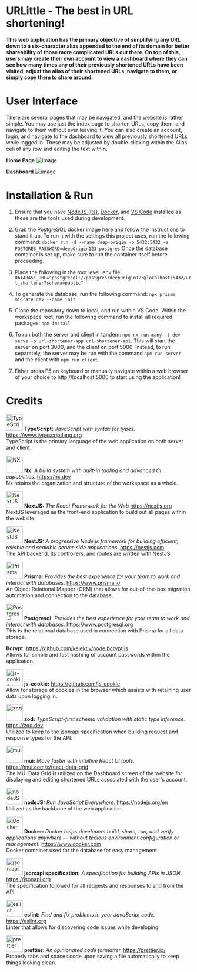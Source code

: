 # URLittle - The best in URL shortening!

**This web application has the primary objective of simplifying any URL down to a six-character alias appended to the end of its domain for better shareability of those more complicated URLs out there. On top of this, users may create their own account to view a dashboard where they can see how many times any of their previously shortened URLs have been visited, adjust the alias of their shortened URLs, navigate to them, or simply copy them to share around.**

# User Interface

There are several pages that may be navigated, and the website is rather simple. You may use just the index page to shorten URLs, copy them, and navigate to them without ever leaving it. You can also create an account, login, and navigate to the dashboard to view all previously shortened URLs while logged in. These may be adjusted by double-clicking within the Alias cell of any row and editing the text within.

**Home Page**
![image](https://github.com/dom426/deep-origin-url-shortener/assets/3878759/b316687f-ed68-4678-962a-c50cf875a144)

**Dashboard**
![image](https://github.com/dom426/deep-origin-url-shortener/assets/3878759/3e2adbfd-d081-4064-8c5e-630369d7d22c)

# Installation & Run

1. Ensure that you have <a href="https://nodejs.org/en/download">NodeJS (lts)</a>, <a href="https://www.docker.com/get-started/">Docker</a>, and <a href="https://code.visualstudio.com/download">VS Code</a> installed as these are the tools used during development.

2. Grab the PostgreSQL docker image <a href="https://hub.docker.com/_/postgres">here</a> and follow the instructions to stand it up. To run it with the settings this project uses, run the following command:
   `docker run -d --name deep-origin -p 5432:5432 -e POSTGRES_PASSWORD=deepOrigin123 postgres`
   Once the database container is set up, make sure to run the container itself before proceeding.

3. Place the following in the root level .env file:
   `DATABASE_URL="postgresql://postgres:deepOrigin123@localhost:5432/url_shortener?schema=public"`

4. To generate the database, run the following command:
   `npx prisma migrate dev --name init`

5. Clone the repository down to local, and run within VS Code. Within the workspace root, run the following command to install all required packages:
   `npm install`

6. To run both the server and client in tandem: `npx nx run-many -t dev serve -p url-shortener-app url-shortener-api`. This will start the server on port 3000, and the client on port 5000. Instead, to run separately, the server may be run with the command `npm run server` and the client with `npm run client`.

7. Either press F5 on keyboard or manually navigate within a web browser of your choice to http://localhost:5000 to start using the application!

# Credits

<a alt="TypeScript logo" href="https://www.typescriptlang.org/" target="_blank" rel="noreferrer"><img alt="TypeScript" src="https://upload.wikimedia.org/wikipedia/commons/thumb/4/4c/Typescript_logo_2020.svg/2048px-Typescript_logo_2020.svg.png" width="45"></a>
**TypeScript:** _JavaScript with syntax for types._ https://www.typescriptlang.org
<br>
TypeScript is the primary language of the web application on both server and client.

<a alt="Nx logo" href="https://nx.dev" target="_blank" rel="noreferrer"><img alt="NX" src="https://raw.githubusercontent.com/nrwl/nx/master/images/nx-logo.png" width="45"></a>
**Nx:** _A build system with built-in tooling and advanced CI capabilities._ https://nx.dev
<br>
Nx retains the organization and structure of the workspace as a whole.

<a alt="NextJS logo" href="https://nextjs.org/" target="_blank" rel="noreferrer"><img alt="NextJS" src="https://camo.githubusercontent.com/9771a2d4a7366d3c6d4793e17104eba9e88f0aec82f7165bfe6871455c26cb2c/68747470733a2f2f6173736574732e76657263656c2e636f6d2f696d6167652f75706c6f61642f76313636323133303535392f6e6578746a732f49636f6e5f6461726b5f6261636b67726f756e642e706e67" width="45"></a>
**NextJS:** _The React Framework for the Web_ https://nextjs.org
<br>
NextJS leveraged as the front-end application to build out all pages within the website.

<a alt="NestJS logo" href="https://nestjs.com/" target="_blank" rel="noreferrer"><img alt="NestJS" src="https://nestjs.com/logo-small-gradient.76616405.svg" width="45"></a>
**NestJS:** _A progressive Node.js framework for building efficient, reliable and scalable server-side applications._ https://nestjs.com
<br>
The API backend, its controllers, and routes are written with NestJS.

<a alt="Prisma logo" href="https://www.prisma.io/" target="_blank" rel="noreferrer"><img alt="Prisma" src="https://prismalens.vercel.app/header/logo-white.svg" width="45"></a>
**Prisma:** _Provides the best experience for your team to work and interact with databases._ https://www.prisma.io
<br>
An Object Relational Mapper (ORM) that allows for out-of-the-box migration automation and connection to the database.

<a alt="Postgresql logo" href="https://www.postgresql.org/" target="_blank" rel="noreferrer"><img alt="Postgresql" src="https://www.postgresql.org/media/img/about/press/elephant.png" width="45"></a>
**Postgresql:** _Provides the best experience for your team to work and interact with databases._ https://www.postgresql.org
<br>
This is the relational database used in connection with Prisma for all data storage.

**Bcrypt:** https://github.com/kelektiv/node.bcrypt.js
<br>
Allows for simple and fast hashing of account passwords within the application.

<a alt="js-cookie logo" href="https://github.com/js-cookie" target="_blank" rel="noreferrer"><img alt="js-cookie" src="https://avatars.githubusercontent.com/u/11557446?s=200&v=4" width="45"></a>
**js-cookie:** https://github.com/js-cookie
<br>
Allow for storage of cookies in the browser which assists with retaining user data upon logging in.

<a alt="zod logo" href="https://zod.dev/" target="_blank" rel="noreferrer"><img alt="zod" src="https://zod.dev/logo.svg" width="45"></a>
**zod:** _TypeScript-first schema validation with static type inference._ https://zod.dev
<br>
Utilized to keep to the json:api specification when building request and response types for the API.

<a alt="mui logo" href="https://mui.com/x/react-data-grid/" target="_blank" rel="noreferrer"><img alt="mui" src="https://camo.githubusercontent.com/f1711f466b9bbd685dafb7e109ee186ff126bb8b100eee77c600cdef7f522640/68747470733a2f2f6d75692e636f6d2f7374617469632f6c6f676f2e737667" width="45"></a>
**mui:** _Move faster with intuitive React UI tools._ https://mui.com/x/react-data-grid
<br>
The MUI Data Grid is utilized on the Dashboard screen of the website for displaying and editing shortened URLs associated with the user's account.

<a alt="nodeJS logo" href="https://nodejs.org/en" target="_blank" rel="noreferrer"><img alt="nodeJS" src="https://avatars.githubusercontent.com/u/9950313?s=48&v=4" width="45"></a>
**nodeJS:** _Run JavaScript Everywhere._ https://nodejs.org/en
<br>
Utilized as the backbone of the web application.

<a alt="Docker logo" href="https://www.docker.com/" target="_blank" rel="noreferrer"><img alt="Docker" src="https://avatars.githubusercontent.com/u/5429470?s=200&v=4" width="45"></a>
**Docker:** _Docker helps developers build, share, run, and verify applications anywhere — without tedious environment configuration or management._ https://www.docker.com
<br>
Docker container used for the database for easy management.

<a alt="json:api specification logo" href="https://jsonapi.org/" target="_blank" rel="noreferrer"><img alt="json:api" src="https://img.stackshare.io/service/8578/UdFPGKd5_400x400.jpg" width="45"></a>
**json:api specification:** _A specification for building APIs in JSON._ https://jsonapi.org
<br>
The specification followed for all requests and responses to and from the API.

<a alt="eslint logo" href="https://eslint.org/" target="_blank" rel="noreferrer"><img alt="eslint" src="https://eslint.org/icon-512.png" width="45"></a>
**eslint:** _Find and fix problems in your JavaScript code._ https://eslint.org
<br>
Linter that allows for discovering code issues while developing.

<a alt="prettier logo" href="https://prettier.io/" target="_blank" rel="noreferrer"><img alt="prettier" src="https://avatars.githubusercontent.com/u/25822731?s=200&v=4" width="45"></a>
**prettier:** _An opinionated code formatter._ https://prettier.io/
<br>
Properly tabs and spaces code upon saving a file automatically to keep things looking clean.
